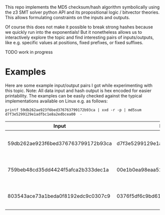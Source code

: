 This repo implements the MD5 checksum/hash algorithm symbolically using the z3 SMT solver python API and its propositional logic / bitvector theories.
This allows formulating constraints on the inputs and outputs.

Of course this does not make it possible to break strong hashes because we quickly run into the exponentials!
But it nonetheless allows us to interactively explore the topic and find interesting pairs of inputs/outputs, like e.g. specific values at positions, fixed prefixes, or fixed suffixes.

TODO work in progress

# Examples

Here are some example input/output pairs I got while experimenting with this topic.
Note: All data input and hash output is hex encoded for easier printability.
The examples can be easily checked against the typical implementations available on Linux e.g. as follows:

```
printf 59db262ae923f6bed376763799172b93ca | xxd -r -p | md5sum
d7f3e5299129e1adfbc1e8a2edbcea00  -
```

| Input                              | Hash                             | Comment                               |
|------------------------------------|----------------------------------|---------------------------------------|
| 59db262ae923f6bed376763799172b93ca | d7f3e5299129e1adfbc1e8a2edbcea00 | hash ends in one null-byte            |
| 759beb48cd35dd4424f5afca2b333dec1a | 00e1b0ea98eaa5289136e4ad2bdcd78b | hash starts with one null-byte        |
| 803543ace73a1beda0f8192edc9c0307c9 | 0376f5df6c9bd61057dbd140b6a0f590 | hash starts and ends with 4 null bits |
